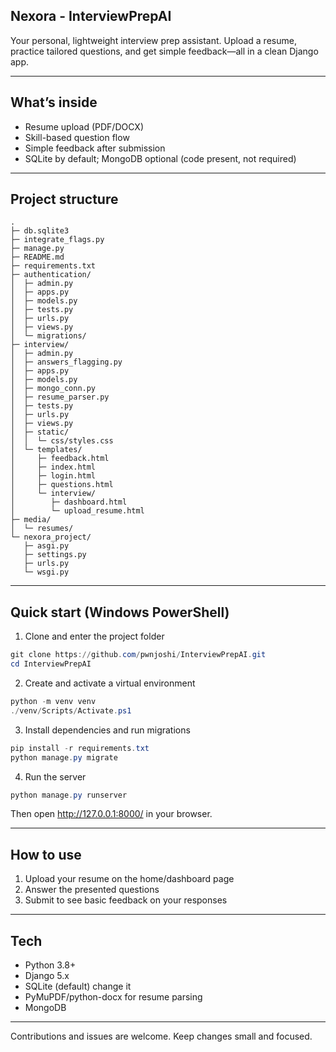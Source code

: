 ## Nexora - InterviewPrepAI

Your personal, lightweight interview prep assistant. Upload a resume, practice tailored questions, and get simple feedback—all in a clean Django app.

---

## What’s inside

- Resume upload (PDF/DOCX)
- Skill-based question flow
- Simple feedback after submission
- SQLite by default; MongoDB optional (code present, not required)

---

## Project structure

```
.
├─ db.sqlite3
├─ integrate_flags.py
├─ manage.py
├─ README.md
├─ requirements.txt
├─ authentication/
│  ├─ admin.py
│  ├─ apps.py
│  ├─ models.py
│  ├─ tests.py
│  ├─ urls.py
│  ├─ views.py
│  └─ migrations/
├─ interview/
│  ├─ admin.py
│  ├─ answers_flagging.py
│  ├─ apps.py
│  ├─ models.py
│  ├─ mongo_conn.py              
│  ├─ resume_parser.py
│  ├─ tests.py
│  ├─ urls.py
│  ├─ views.py
│  ├─ static/
│  │  └─ css/styles.css
│  └─ templates/
│     ├─ feedback.html
│     ├─ index.html
│     ├─ login.html
│     ├─ questions.html
│     └─ interview/
│        ├─ dashboard.html
│        └─ upload_resume.html
├─ media/
│  └─ resumes/
└─ nexora_project/
   ├─ asgi.py
   ├─ settings.py
   ├─ urls.py
   └─ wsgi.py
```

---

## Quick start (Windows PowerShell)

1) Clone and enter the project folder

```powershell
git clone https://github.com/pwnjoshi/InterviewPrepAI.git
cd InterviewPrepAI
```

2) Create and activate a virtual environment

```powershell
python -m venv venv
./venv/Scripts/Activate.ps1
```

3) Install dependencies and run migrations

```powershell
pip install -r requirements.txt
python manage.py migrate
```

4) Run the server

```powershell
python manage.py runserver
```

Then open http://127.0.0.1:8000/ in your browser.

---

## How to use

1) Upload your resume on the home/dashboard page
2) Answer the presented questions
3) Submit to see basic feedback on your responses

---

## Tech

- Python 3.8+
- Django 5.x
- SQLite (default) change it 
- PyMuPDF/python-docx for resume parsing
- MongoDB 
---

Contributions and issues are welcome. Keep changes small and focused.
